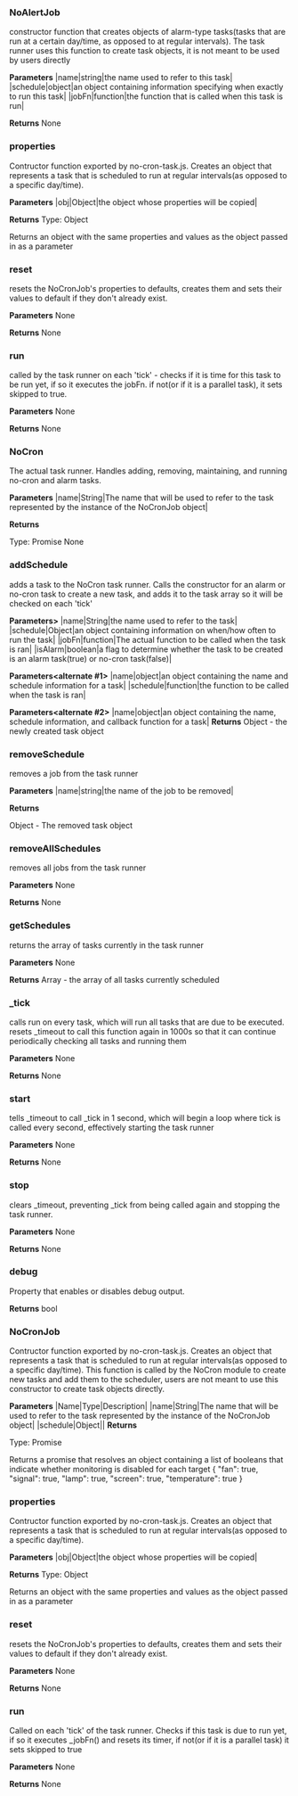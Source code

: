 ### NoAlertJob

constructor function that creates objects of alarm-type tasks(tasks that are run at a certain day/time, as opposed to at regular intervals). The task runner uses this
function to create task objects, it is not meant to be used by users directly

**Parameters**
|name|string|the name used to refer to this task|
|schedule|object|an object containing information specifying when exactly to run this task|
|jobFn|function|the function that is called when this task is run|

**Returns**
None

### properties

Contructor function exported by no-cron-task.js. Creates an object that represents a task that is scheduled to run at regular intervals(as opposed to a specific day/time).

**Parameters**
|obj|Object|the object whose properties will be copied|

**Returns**
Type: Object

Returns an object with the same properties and values as the object passed in as a parameter


### reset

resets the NoCronJob's properties to defaults, creates them and sets their values to default if they don't already exist.

**Parameters**
None

**Returns**
None

### run

called by the task runner on each 'tick' - checks if it is time for this task to be run yet, if so it executes the jobFn. if not(or if it is a parallel task),
it sets skipped to true.

**Parameters**
None

**Returns**
None

### NoCron

The actual task runner. Handles adding, removing, maintaining, and running no-cron and alarm tasks.

**Parameters**
|name|String|The name that will be used to refer to the task represented by the instance of the NoCronJob object|

**Returns**

Type: Promise <Object>
None

### addSchedule

adds a task to the NoCron task runner. Calls the constructor for an alarm or no-cron task to create a new task, and adds it to the task array so it will be checked on each 'tick'

**Parameters>**
|name|String|the name used to refer to the task|
|schedule|Object|an object containing information on when/how often to run the task|
|jobFn|function|The actual function to be called when the task is ran|
|isAlarm|boolean|a flag to determine whether the task to be created is an alarm task(true) or no-cron task(false)|

**Parameters<alternate #1>**
|name|object|an object containing the name and schedule information for a task|
|schedule|function|the function to be called when the task is ran|

**Parameters<alternate #2>**
|name|object|an object containing the name, schedule information, and callback function for a task|
**Returns**
Object - the newly created task object


### removeSchedule

removes a job from the task runner

**Parameters**
|name|string|the name of the job to be removed|

**Returns**

Object - The removed task object

### removeAllSchedules

removes all jobs from the task runner

**Parameters**
None

**Returns**
None

### getSchedules

returns the array of tasks currently in the task runner

**Parameters**
None

**Returns**
Array - the array of all tasks currently scheduled

### _tick

calls run on every task, which will run all tasks that are due to be executed. resets _timeout to call this function again in 1000s so that it can continue periodically checking all tasks and running them

**Parameters**
None

**Returns**
None

### start

tells _timeout to call _tick in 1 second, which will begin a loop where tick is called every second, effectively starting the task runner

**Parameters**
None

**Returns**
None

### stop

clears _timeout, preventing _tick from being called again and stopping the task runner.

**Parameters**
None

**Returns**
None

### debug

Property that enables or disables debug output.

**Returns**
bool

### NoCronJob

Contructor function exported by no-cron-task.js. Creates an object that represents a task that is scheduled to run at regular intervals(as opposed to a specific day/time).
This function is called by the NoCron module to create new tasks and add them to the scheduler, users are not meant to use this constructor to create task objects directly.

**Parameters**
|Name|Type|Description|
|name|String|The name that will be used to refer to the task represented by the instance of the NoCronJob object|
|schedule|Object||
**Returns**

Type: Promise <Object>

Returns a promise that resolves an object containing a list of booleans that indicate whether monitoring is disabled for each target
 {
     "fan": true,
     "signal": true,
     "lamp": true,
     "screen": true,
     "temperature": true
 }

### properties

Contructor function exported by no-cron-task.js. Creates an object that represents a task that is scheduled to run at regular intervals(as opposed to a specific day/time).

**Parameters**
|obj|Object|the object whose properties will be copied|

**Returns**
Type: Object

Returns an object with the same properties and values as the object passed in as a parameter


### reset

resets the NoCronJob's properties to defaults, creates them and sets their values to default if they don't already exist.

**Parameters**
None

**Returns**
None

### run

Called on each 'tick' of the task runner. Checks if this task is due to run yet, if so it executes _jobFn() and resets its timer, if not(or if it is a parallel task) it sets skipped to true

**Parameters**
None

**Returns**
None

